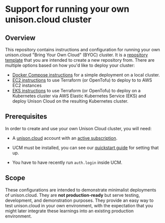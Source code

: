 # Support for running your own unison.cloud cluster

## Overview

This repository contains instructions and configuration for running your own unison.cloud "Bring Your Own Cloud" (BYOC) cluster. It is a [repository template](https://gitprotect.io/blog/how-to-use-github-repository-templates/) that you are intended to create a new repository from. There are multiple options based on how you'd like to deploy your cluster:

- [Docker Compose instructions](docker/README.md) for a simple deployment on a local cluster.
- [EC2 instructions](ec2/README.md) to use Terraform (or OpenTofu) to deploy to to AWS EC2 instances
- [EKS instructions](eks/README.md) to use Terraform (or OpenTofu) to deploy on a Kubernetes cluster via AWS Elastic Kubernetes Service (EKS) and deploy Unison Cloud on the resulting Kubernetes cluster.

## Prerequisites

In order to create and use your own Unison Cloud cluster, you will need:

- A [unison.cloud](https://unison.cloud) account with an [active subscription](https://www.unison.cloud/signup/?plan=Starter).

- UCM must be installed, you can see our [quickstart guide](https://www.unison-lang.org/docs/quickstart/) for setting that up.

- You have to have recently run `auth.login` inside UCM.

## Scope

These configurations are intended to demonstrate minimalist deployments of unison.cloud. They are **not production-ready** but serve testing, development, and demonstration purposes. They provide an easy way to test unison.cloud in your own environment, with the expectation that you might later integrate these learnings into an existing production environment.
